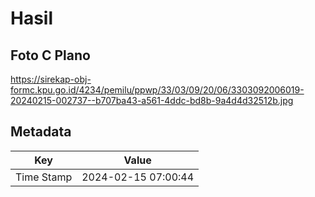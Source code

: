 # Hasil

## Foto C Plano

https://sirekap-obj-formc.kpu.go.id/4234/pemilu/ppwp/33/03/09/20/06/3303092006019-20240215-002737--b707ba43-a561-4ddc-bd8b-9a4d4d32512b.jpg


## Metadata

| Key        | Value               |
| ---------- | ------------------- |
| Time Stamp | 2024-02-15 07:00:44 |



